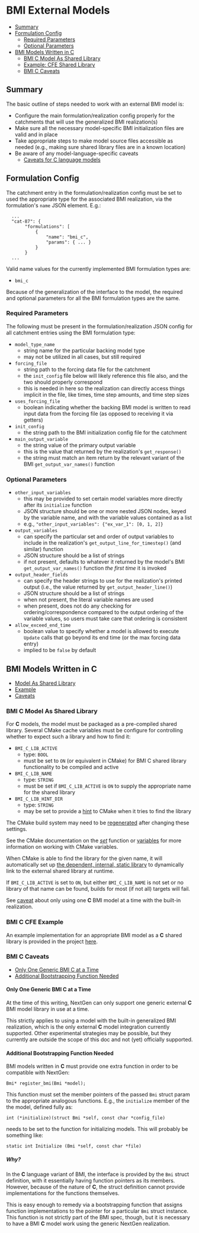 # BMI External Models

* [Summary](#summary)
* [Formulation Config](#formulation-config)
    * [Required Parameters](#required-parameters)
    * [Optional Parameters](#optional-parameters)
* [BMI Models Written in C](#bmi-models-written-in-c)
    * [BMI C Model As Shared Library](#bmi-c-shared-library)
    * [Example: CFE Shared Library](#bmi-c-cfe-example)
    * [BMI C Caveats](#bmi-c-caveats)

## Summary

The basic outline of steps needed to work with an external BMI model is:
  * Configure the main formulation/realization config properly for the catchments that will use the generalized BMI realization(s) 
  * Make sure all the necessary model-specific BMI initialization files are valid and in place
  * Take appropriate steps to make model source files accessible as needed (e.g., making sure shared library files are in a known location)
  * Be aware of any model-language-specific caveats 
    * [Caveats for C language models](#bmi-c-caveats)

[//]: # (TODO: what does the realization config need to look like?)

[//]: # (TODO: Python, C++, and Fortran )

## Formulation Config

The catchment entry in the formulation/realization config must be set to used the appropriate type for the associated BMI realization, via the formulation's `name` JSON element.  E.g.:

      ...
      "cat-87": {
           "formulations": [
               {
                   "name": "bmi_c",
                   "params": { ... }
               }
           }
      ...
  
Valid name values for the currently implemented BMI formulation types are:

* `bmi_c`

Because of the generalization of the interface to the model, the required and optional parameters for all the BMI formulation types are the same.  

### Required Parameters
The following must be present in the formulation/realization JSON config for all catchment entries using the BMI formulation type:

* `model_type_name`
  * string name for the particular backing model type
  * may not be utilized in all cases, but still required
* `forcing_file`
  * string path to the forcing data file for the catchment
  * the `init_config` file below will likely reference this file also, and the two should properly correspond
  * this is needed in here so the realization can directly access things implicit in the file, like times, time step amounts, and time step sizes
* `uses_forcing_file`
  * boolean indicating whether the backing BMI model is written to read input data from the forcing file (as opposed to receiving it via getters)
* `init_config` 
  * the string path to the BMI initialization config file for the catchment
* `main_output_variable` 
  * the string value of the primary output variable
  * this is the value that returned by the realization's `get_response()`
  * the string must match an item return by the relevant variant of the BMI `get_output_var_names()` function
  
### Optional Parameters
* `other_input_variables`
  * this may be provided to set certain model variables more directly after its `initialize` function
  * JSON structure should be one or more nested JSON nodes, keyed by the variable name, and with the variable values contained as a list
  * e.g.,  `"other_input_variables": {"ex_var_1": [0, 1, 2]}`
* `output_variables`
  * can specify the particular set and order of output variables to include in the realization's `get_output_line_for_timestep()` (and similar) function
  * JSON structure should be a list of strings
  * if not present, defaults to whatever it returned by the model's BMI `get_output_var_names()` function *the first time* it is invoked
* `output_header_fields`
  * can specify the header strings to use for the realization's printed output (i.e., the value returned by `get_output_header_line()`)
  * JSON structure should be a list of strings
  * when not present, the literal variable names are used
  * when present, does not do any checking for ordering/correspondence compared to the output ordering of the variable values, so users must take care that ordering is consistent
* `allow_exceed_end_time`
  * boolean value to specify whether a model is allowed to execute `Update` calls that go beyond its end time (or the max forcing data entry)
  * implied to be `false` by default
  
## BMI Models Written in C

* [Model As Shared Library](#bmi-c-model-as-shared-library)
* [Example](#bmi-c-cfe-example)
* [Caveats](#bmi-c-caveats)

### BMI C Model As Shared Library

For **C** models, the model must be packaged as a pre-compiled shared library.  Several CMake cache variables must be configure for controlling whether to expect such a library and how to find it:

* `BMI_C_LIB_ACTIVE` 
  * type: `BOOL` 
  * must be set to `ON` (or equivalent in CMake) for BMI C shared library functionality to be compiled and active
* `BMI_C_LIB_NAME`
  * type: `STRING `
  * must be set if `BMI_C_LIB_ACTIVE` is `ON` to supply the appropriate name for the shared library
* `BMI_C_LIB_HINT_DIR`
  * type: `STRING`
  * may be set to provide a [hint](https://cmake.org/cmake/help/latest/command/find_library.html) to CMake when it tries to find the library
  
The CMake build system may need to be [regenerated](BUILDS_AND_CMAKE.md#regenerating) after changing these settings.

See the CMake documentation on the *[set](https://cmake.org/cmake/help/latest/command/set.html)* function or [variables](https://cmake.org/cmake/help/latest/manual/cmake-language.7.html#cmake-language-variables) for more information on working with CMake variables. 

When CMake is able to find the library for the given name, it will automatically set up [the dependent, internal, static library](../src/realizations/catchment/CMakeLists.txt) to dynamically link to the external shared library at runtime.  

If `BMI_C_LIB_ACTIVE` is set to `ON`, but either `BMI_C_LIB_NAME` is not set or no library of that name can be found, builds for most (if not all) targets will fail.

See [caveat](#only-one-generic-bmi-c-at-a-time) about only using one **C** BMI model at a time with the built-in realization.

### BMI C CFE Example

An example implementation for an appropriate BMI model as a **C** shared library is provided in the project [here](../extern/cfe).

### BMI C Caveats

* [Only One Generic BMI C at a Time](#only-one-generic-bmi-c-at-a-time)
* [Additional Bootstrapping Function Needed](#additional-bootstrapping-function-needed)

#### Only One Generic BMI C at a Time

At the time of this writing, NextGen can only support one generic external **C** BMI model library in use at a time.  

This strictly applies to using a model with the built-in generalized BMI realization, which is the only external **C** model integration currently supported.  Other experimental strategies may be possible, but they currently are outside the scope of this doc and not (yet) officially supported.

#### Additional Bootstrapping Function Needed

BMI models written in **C** must provide one extra function in order to be compatible with NextGen: 
    
    Bmi* register_bmi(Bmi *model);

This function must set the member pointers of the passed `Bmi` struct param to the appropriate analogous functions.  E.g., the `initialize` member of the the model, defined fully as:
 
    int (*initialize)(struct Bmi *self, const char *config_file)
 
 needs to be set to the function for initializing models.  This will probably be something like:
 
    static int Initialize (Bmi *self, const char *file)

##### Why?
In the **C** language variant of BMI, the interface is  provided by the `Bmi` struct definition, with it essentially having  function pointers as its members.  However, because of the nature of **C**, the struct definition cannot provide implementations for the functions themselves.

This is easy enough to remedy via a bootstrapping function that assigns function implementations to the pointer for a particular `Bmi` struct instance.  This function is not strictly part of the BMI spec, though, but it is necessary to have a BMI **C** model work using the generic NextGen realization.
